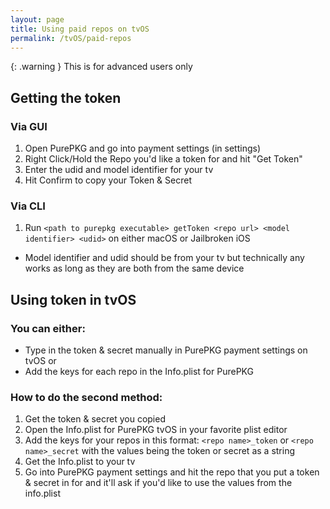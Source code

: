 ```yaml
---
layout: page
title: Using paid repos on tvOS
permalink: /tvOS/paid-repos
---
```


<div markdown="block">
{: .warning }
This is for advanced users only
</div>

## Getting the token

### Via GUI

1. Open PurePKG and go into payment settings (in settings)
2. Right Click/Hold the Repo you'd like a token for and hit "Get Token"
3. Enter the udid and model identifier for your tv
4. Hit Confirm to copy your Token & Secret

### Via CLI

1. Run `<path to purepkg executable> getToken <repo url> <model identifier> <udid>` on either macOS or Jailbroken iOS
- Model identifier and udid should be from your tv but technically any works as long as they are both from the same device

## Using token in tvOS

### You can either:
- Type in the token & secret manually in PurePKG payment settings on tvOS
or 
- Add the keys for each repo in the Info.plist for PurePKG

### How to do the second method:
1. Get the token & secret you copied
2. Open the Info.plist for PurePKG tvOS in your favorite plist editor
3. Add the keys for your repos in this format: `<repo name>_token` or `<repo name>_secret` with the values being the token or secret as a string
4. Get the Info.plist to your tv
5. Go into PurePKG payment settings and hit the repo that you put a token & secret in for and it'll ask if you'd like to use the values from the info.plist 
